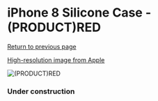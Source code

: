 # iPhone 8 Silicone Case - (PRODUCT)RED

[Return to previous page](/iphone_7)

[High-resolution image from Apple](https://store.storeimages.cdn-apple.com/8756/as-images.apple.com/is/MQGP2?wid=4500&hei=4500&fmt=png)

<div style="width: 384px"><img src="/everypreview/MQGP2.png" alt="(PRODUCT)RED"></div>

### Under construction
